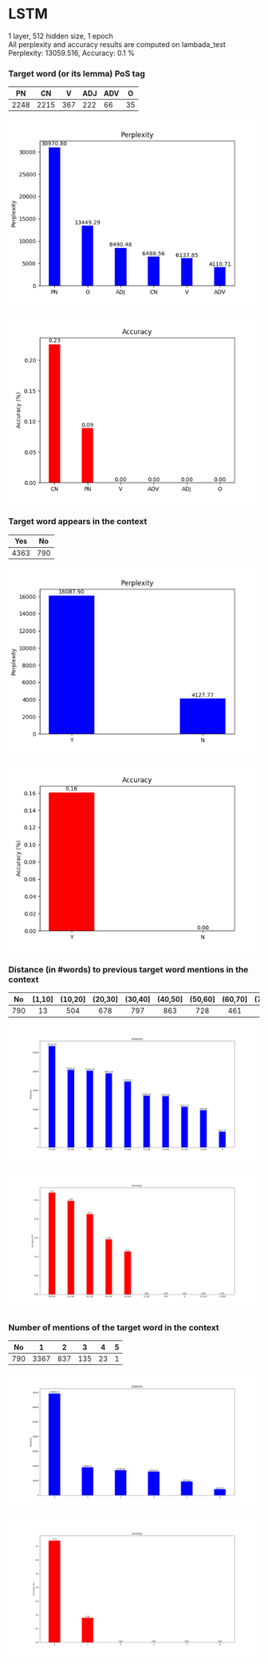 # LSTM
1 layer, 512 hidden size, 1 epoch  
All perplexity and accuracy results are computed on lambada_test  
Perplexity: 13059.516, Accuracy: 0.1 %  

### Target word (or its lemma) PoS tag

|  PN  |  CN  | V   | ADJ | ADV | O  |
|:----:|:----:|-----|-----|-----|----|
| 2248 | 2215 | 367 | 222 | 66  | 35 | 

![perp_pos](perp_pos.png)

![perp_pos](acc_pos.png)

### Target word appears in the context

|  Yes |  No |
|:----:|:---:|
| 4363 | 790 | 

![perp_context](perp_context.png)

![acc_context](acc_context.png)

### Distance (in #words) to previous target word mentions in the context

|  No | [1,10] | (10,20] | (20,30] | (30,40] | (40,50] | (50,60] | (60,70] | (70,80] | +80 |
|:---:|:------:|:-------:|:-------:|:-------:|:-------:|:-------:|:-------:|:-------:|:---:|
| 790 |   13   |   504   |   678   |   797   |   863   |   728   |   461   |   189   |  69 | 

![perp_distance](perp_distance.png)

![acc_distance](acc_distance.png)

### Number of mentions of the target word in the context

|  No |   1  |  2  |  3  |  4 | 5 |
|:---:|:----:|:---:|:---:|:--:|:-:|
| 790 | 3367 | 837 | 135 | 23 | 1 |

![perp_repetition](perp_repetition.png)

![acc_repetition](acc_repetition.png)

